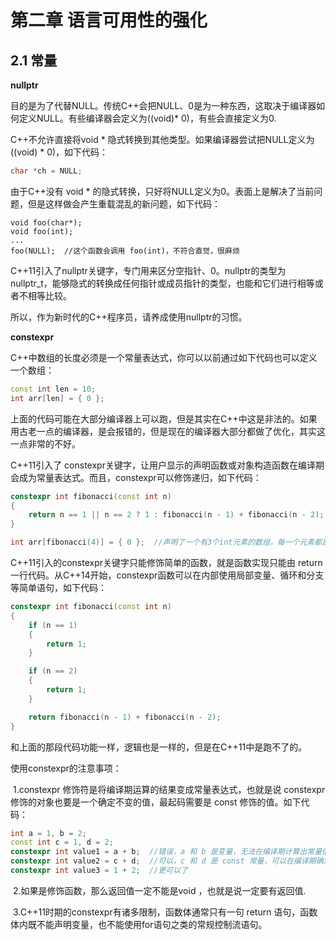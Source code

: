 # 第二章 语言可用性的强化

## 2.1 常量

**nullptr**

目的是为了代替NULL。传统C++会把NULL、0是为一种东西，这取决于编译器如何定义NULL。有些编译器会定义为((void)* 0)，有些会直接定义为0.

C++不允许直接将void * 隐式转换到其他类型。如果编译器尝试把NULL定义为((void) * 0)，如下代码：

```c++
char *ch = NULL;
```

由于C++没有 void * 的隐式转换，只好将NULL定义为0。表面上是解决了当前问题，但是这样做会产生重载混乱的新问题，如下代码：

```
void foo(char*);
void foo(int);
...
foo(NULL);  //这个函数会调用 foo(int)，不符合直觉，很麻烦
```

C++11引入了nullptr关键字，专门用来区分空指针、0。nullptr的类型为nullptr_t，能够隐式的转换成任何指针或成员指针的类型，也能和它们进行相等或者不相等比较。

所以，作为新时代的C++程序员，请养成使用nullptr的习惯。

**constexpr**

C++中数组的长度必须是一个常量表达式，你可以以前通过如下代码也可以定义一个数组：

```c++
const int len = 10;
int arr[len] = { 0 };
```

上面的代码可能在大部分编译器上可以跑，但是其实在C++中这是非法的。如果用古老一点的编译器，是会报错的，但是现在的编译器大部分都做了优化，其实这一点非常的不好。

C++11引入了 constexpr关键字，让用户显示的声明函数或对象构造函数在编译期会成为常量表达式。而且，constexpr可以修饰递归，如下代码：

```C++
constexpr int fibonacci(const int n)
{
    return n == 1 || n == 2 ? 1 : fibonacci(n - 1) + fibonacci(n - 2); //斐波那契数列
}

int arr[fibonacci(4)] = { 0 };  //声明了一个有3个int元素的数组，每一个元素都是0
```

C++11引入的constexpr关键字只能修饰简单的函数，就是函数实现只能由 return 一行代码。从C++14开始，constexpr函数可以在内部使用局部变量、循环和分支等简单语句，如下代码：

```C++
constexpr int fibonacci(const int n)
{
    if (n == 1)
    {
        return 1;
    }

    if (n == 2)
    {
        return 1;
    }

    return fibonacci(n - 1) + fibonacci(n - 2);
}
```

和上面的那段代码功能一样，逻辑也是一样的，但是在C++11中是跑不了的。

使用constexpr的注意事项：

​		1.constexpr 修饰符是将编译期运算的结果变成常量表达式，也就是说 constexpr 修饰的对象也要是一个确定不变的值，最起码需要是 const 修饰的值。如下代码：

```C++
int a = 1, b = 2;
const int c = 1, d = 2;
constexpr int value1 = a + b;  //错误，a 和 b 是变量，无法在编译期计算出常量值
constexpr int value2 = c + d;  //可以，c 和 d 是 const 常量，可以在编译期确定其值
constexpr int value3 = 1 + 2;  //更可以了
```

​		2.如果是修饰函数，那么返回值一定不能是void ，也就是说一定要有返回值.

​		3.C++11时期的constexpr有诸多限制，函数体通常只有一句 return 语句，函数体内既不能声明变量，也不能使用for语句之类的常规控制流语句。
